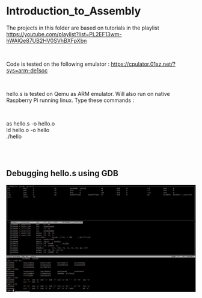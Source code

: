 # Introduction_to_Assembly

The projects in this folder are based on tutorials in the playlist https://youtube.com/playlist?list=PL2EF13wm-hWAlQe87UB2HV0SVhBXFpXbn

<br>

Code is tested on the following emulator : https://cpulator.01xz.net/?sys=arm-de1soc

<br>

hello.s is tested on Qemu as ARM emulator. Will also run on native Raspberry Pi running linux. Type these commands :

<br>

as hello.s -o hello.o <br>
ld hello.o -o hello <br>
./hello

<br><br>
## Debugging hello.s using GDB
![alt text](https://github.com/rstar900/ARM-Assembly/blob/main/hello_s_rpi.png?raw=true)
